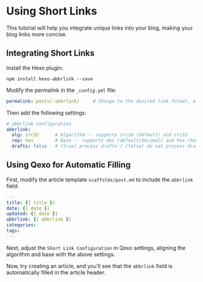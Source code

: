 # Using Short Links

This tutorial will help you integrate unique links into your blog, making your blog links more concise.

## Integrating Short Links

Install the Hexo plugin:
```shell
npm install hexo-abbrlink --save
```

Modify the permalink in the `_config.yml` file:
```yaml
permalink: posts/:abbrlink/     # Change to the desired link format, e.g., archives/:abbrlink.html
```

Then add the following settings:
```yaml
# abbrlink configuration
abbrlink:
  alg: crc32      # Algorithm -- supports crc16 (default) and crc32
  rep: hex        # Base -- supports dec (default/decimal) and hex (hexadecimal)
  drafts: false   # (true) process drafts / (false) do not process drafts by default
```

## Using Qexo for Automatic Filling

First, modify the article template `scaffolds/post.md` to include the `abbrlink` field:
```yaml
---
title: {{ title }}
date: {{ date }}
updated: {{ date }}
abbrlink: {{ abbrlink }}
categories: 
tags: 
---
```

Next, adjust the `Short Link Configuration` in Qexo settings, aligning the algorithm and base with the above settings.

Now, try creating an article, and you’ll see that the `abbrlink` field is automatically filled in the article header.